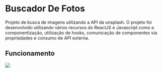 # Buscador De Fotos

<p>Projeto de busca de imagens utilizando a API da unsplash. O projeto foi desenvolvido utilizando vários recursos do ReactJS e Javascript como a componentização, utilização de hooks, comunicação de componentes via propriedades e consumo de API externa.</p>

## Funcionamento
<img src="https://github.com/CarlosVinicios99/Buscador-De-Fotos/blob/main/2024-10-02-21-22-56-_video-converter.com_.gif?raw=true">
